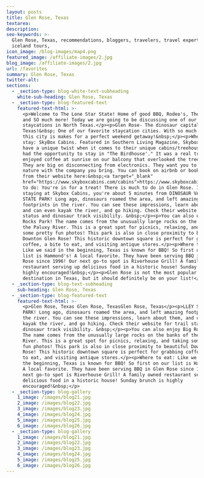 ```yaml
---
layout: posts
title: Glen Rose, Texas
textarea:
description:
seo-keywords: >-
  Glen Rose, Texas, recommendations, bloggers, travelers, travel experts,
  iceland tours,
icon_image: /blog-images/map4.png
featured_image: /affiliate-images/2.jpg
blog_image: /affiliate-images/2.jpg
url: /favorites
summary: Glen Rose, Texas
twitter-alt:
sections:
  - _section-type: blog-white-text-subheading
    white-sub-heading: Glen Rose, Texas
  - _section-type: blog-featured-text
    featured-text-html: >-
      <p>Welcome to The Lone Star State! Home of good BBQ, Rodeo's, The Alamo,
      and SO much more! Today we are going to be discussing one of our favorite
      staycations in North Texas.</p><p>Glen Rose- The dinosaur capital of
      Texas!&nbsp; One of our favorite staycation cities. With so much to offer,
      this city is makes for a perfect weekend getaway!&nbsp;</p><p>Where to
      stay: SkyBox Cabins. Featured in Southern Living Magazine, Skybox Cabins
      have a unique twist when it comes to their unique cabins/treehouses. We
      had the opportunity to stay in "The Birdhouse'." It was a real treat! We
      enjoyed coffee at sunrise on our balcony that overlooked the treetops!
      They are big on disconnecting from electronics. They want you to enjoy
      nature with the company you bring. You can book on airbnb or book directly
      from their website here:&nbsp;<a target="_blank"
      href="https://www.skyboxcabins.com/cabins">https://www.skyboxcabins.com/cabins</a></p><p>What
      to do: You're in for a treat! There is much to do in Glen Rose. If you're
      staying at Skybox Cabins, you're about 5 minutes from DINOSAUR VALLEY
      STATE PARK! Long ago, dinosaurs roamed the area, and left amazing
      footprints in the river. You can see these impressions, learn about them,
      and can even kayak the river, and go hiking. Check their website for trail
      status and dinosaur track visibility. &nbsp;</p><p>You can also enjoy Big
      Rocks Park! The name comes from the unusually large rocks on the banks of
      the Paluxy River. This is a great spot for picnics, relaxing, and taking
      some pretty fun photos! This park is also in close proximity to beautiful
      Downton Glen Rose! This historic downtown square is perfect for grabbing
      coffee, a bite to eat, and visiting antique stores.</p><p>Where to eat:
      Like we said in the beginning, Texas is known for BBQ! So first on our
      list is Hammond's! A local favorite. They have been serving BBQ in Glen
      Rose since 1996! Our next go-to spot is Riverhouse Grill! A family owned
      restaurant serving up delicious food in a historic house! Sunday brunch is
      highly encouraged!&nbsp;</p><p>Glen Rose is not the most popular
      destination in Texas, but it should definitely be on your list!</p>
  - _section-type: blog-text-subheading
    sub-heading: Glen Rose, Texas
  - _section-type: blog-featured-text
    featured-text-html: >-
      <p>Glen Rose, Texas Glen Rose, TexasGlen Rose, Texas</p><p>LLEY STATE
      PARK! Long ago, dinosaurs roamed the area, and left amazing footprints in
      the river. You can see these impressions, learn about them, and can even
      kayak the river, and go hiking. Check their website for trail status and
      dinosaur track visibility. &nbsp;</p><p>You can also enjoy Big Rocks Park!
      The name comes from the unusually large rocks on the banks of the Paluxy
      River. This is a great spot for picnics, relaxing, and taking some pretty
      fun photos! This park is also in close proximity to beautiful Downton Glen
      Rose! This historic downtown square is perfect for grabbing coffee, a bite
      to eat, and visiting antique stores.</p><p>Where to eat: Like we said in
      the beginning, Texas is known for BBQ! So first on our list is Hammond's!
      A local favorite. They have been serving BBQ in Glen Rose since 1996! Our
      next go-to spot is Riverhouse Grill! A family owned restaurant serving up
      delicious food in a historic house! Sunday brunch is highly
      encouraged!&nbsp;</p>
  - _section-type: blog-gallery
    1_image: /images/blog21.jpg
    2_image: /images/blog22.jpg
    3_image: /images/blog23.jpg
    4_image: /images/blog24.jpg
    5_image: /images/blog25.jpg
    6_image: /images/blog26.jpg
  - _section-type: blog-gallery
    1_image: /images/blog21.jpg
    2_image: /images/blog22.jpg
    3_image: /images/blog23.jpg
    4_image: /images/blog24.jpg
    5_image: /images/blog25.jpg
    6_image: /images/blog26.jpg
---
```

